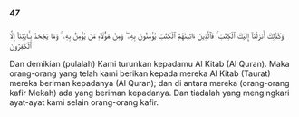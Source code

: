 ##### 47

<span class="ayah">وَكَذَٰلِكَ أَنزَلْنَآ إِلَيْكَ ٱلْكِتَٰبَ ۚ فَٱلَّذِينَ ءَاتَيْنَٰهُمُ ٱلْكِتَٰبَ يُؤْمِنُونَ بِهِۦ ۖ وَمِنْ هَٰٓؤُلَآءِ مَن يُؤْمِنُ بِهِۦ ۚ وَمَا يَجْحَدُ بِـَٔايَٰتِنَآ إِلَّا ٱلْكَٰفِرُونَ</span>

<span class="ayah_translation">Dan demikian (pulalah) Kami turunkan kepadamu Al Kitab (Al Quran). Maka orang-orang yang telah kami berikan kepada mereka Al Kitab (Taurat) mereka beriman kepadanya (Al Quran); dan di antara mereka (orang-orang kafir Mekah) ada yang beriman kepadanya. Dan tiadalah yang mengingkari ayat-ayat kami selain orang-orang kafir.</span>
